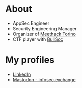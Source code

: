 # About

* AppSec Engineer
* Security Engineering Manager
* Organizer of [Meethack Torino](https://www.meetup.com/it-IT/meethack/)
* CTF player with [BullSoc](https://ctftime.org/team/80532)

# My profiles
* [LinkedIn](https://www.linkedin.com/in/antoniofrancescosardella)
* <a rel="me" href="https://infosec.exchange/@m3ssap0">Mastodon - infosec.exchange</a>
